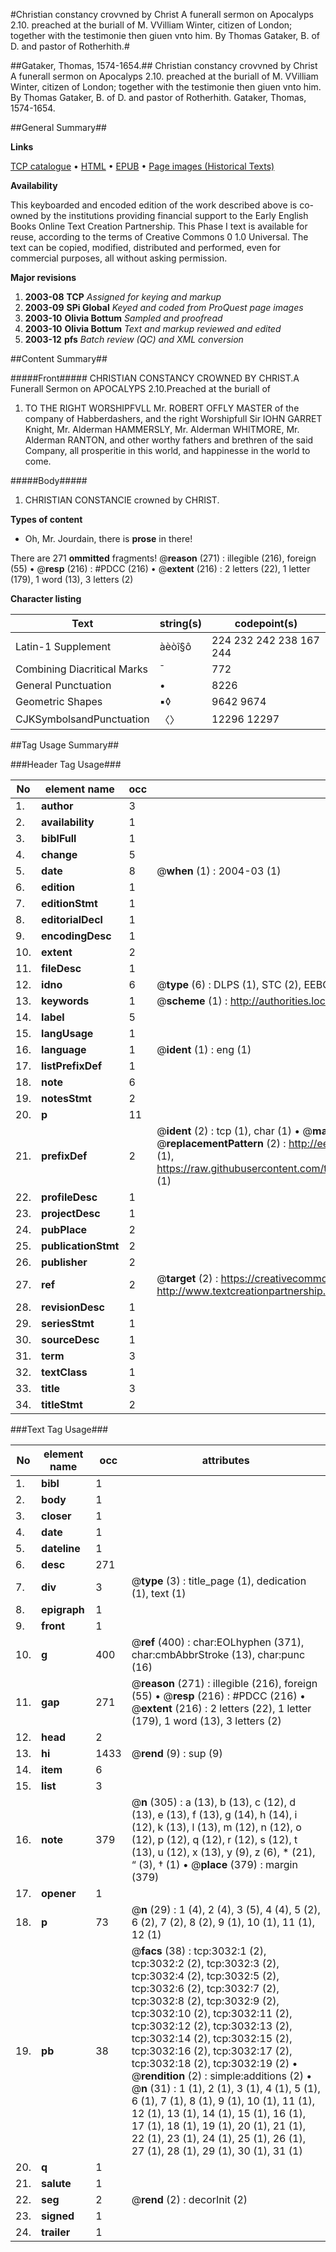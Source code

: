 #Christian constancy crovvned by Christ A funerall sermon on Apocalyps 2.10. preached at the buriall of M. VVilliam Winter, citizen of London; together with the testimonie then giuen vnto him. By Thomas Gataker, B. of D. and pastor of Rotherhith.#

##Gataker, Thomas, 1574-1654.##
Christian constancy crovvned by Christ A funerall sermon on Apocalyps 2.10. preached at the buriall of M. VVilliam Winter, citizen of London; together with the testimonie then giuen vnto him. By Thomas Gataker, B. of D. and pastor of Rotherhith.
Gataker, Thomas, 1574-1654.

##General Summary##

**Links**

[TCP catalogue](http://www.ota.ox.ac.uk/tcp/)  • 
[HTML](http://tei.it.ox.ac.uk/tcp/Texts-HTML/free/A01/A01528.html)  • 
[EPUB](http://tei.it.ox.ac.uk/tcp/Texts-EPUB/free/A01/A01528.epub) • 
[Page images (Historical Texts)](https://data.historicaltexts.jisc.ac.uk/view?pubId=eebo-99838646e&pageId=eebo-99838646e-3032-1)

**Availability**

This keyboarded and encoded edition of the
	       work described above is co-owned by the institutions
	       providing financial support to the Early English Books
	       Online Text Creation Partnership. This Phase I text is
	       available for reuse, according to the terms of Creative
	       Commons 0 1.0 Universal. The text can be copied,
	       modified, distributed and performed, even for
	       commercial purposes, all without asking permission.

**Major revisions**

1. __2003-08__ __TCP__ *Assigned for keying and markup*
1. __2003-09__ __SPi Global__ *Keyed and coded from ProQuest page images*
1. __2003-10__ __Olivia Bottum__ *Sampled and proofread*
1. __2003-10__ __Olivia Bottum__ *Text and markup reviewed and edited*
1. __2003-12__ __pfs__ *Batch review (QC) and XML conversion*

##Content Summary##

#####Front#####
CHRISTIAN CONSTANCY CROWNED BY CHRIST.A Funerall Sermon on APOCALYPS 2.10.Preached at the buriall of
1. TO THE RIGHT WORSHIPFVLL Mr. ROBERT OFFLY MASTER of the company of Habberdashers, and the right Worshipfull Sir IOHN GARRET Knight, Mr. Alderman HAMMERSLY, Mr. Alderman WHITMORE, Mr. Alderman RANTON, and other worthy fathers and brethren of the said Company, all prosperitie in this world, and happinesse in the world to come.

#####Body#####

1. CHRISTIAN CONSTANCIE crowned by CHRIST.

**Types of content**

  * Oh, Mr. Jourdain, there is **prose** in there!

There are 271 **ommitted** fragments! 
 @__reason__ (271) : illegible (216), foreign (55)  •  @__resp__ (216) : #PDCC (216)  •  @__extent__ (216) : 2 letters (22), 1 letter (179), 1 word (13), 3 letters (2)

**Character listing**


|Text|string(s)|codepoint(s)|
|---|---|---|
|Latin-1 Supplement|àèòî§ô|224 232 242 238 167 244|
|Combining             Diacritical Marks|̄|772|
|General Punctuation|•|8226|
|Geometric Shapes|▪◊|9642 9674|
|CJKSymbolsandPunctuation|〈〉|12296 12297|

##Tag Usage Summary##

###Header Tag Usage###

|No|element name|occ|attributes|
|---|---|---|---|
|1.|__author__|3||
|2.|__availability__|1||
|3.|__biblFull__|1||
|4.|__change__|5||
|5.|__date__|8| @__when__ (1) : 2004-03 (1)|
|6.|__edition__|1||
|7.|__editionStmt__|1||
|8.|__editorialDecl__|1||
|9.|__encodingDesc__|1||
|10.|__extent__|2||
|11.|__fileDesc__|1||
|12.|__idno__|6| @__type__ (6) : DLPS (1), STC (2), EEBO-CITATION (1), PROQUEST (1), VID (1)|
|13.|__keywords__|1| @__scheme__ (1) : http://authorities.loc.gov/ (1)|
|14.|__label__|5||
|15.|__langUsage__|1||
|16.|__language__|1| @__ident__ (1) : eng (1)|
|17.|__listPrefixDef__|1||
|18.|__note__|6||
|19.|__notesStmt__|2||
|20.|__p__|11||
|21.|__prefixDef__|2| @__ident__ (2) : tcp (1), char (1)  •  @__matchPattern__ (2) : ([0-9\-]+):([0-9IVX]+) (1), (.+) (1)  •  @__replacementPattern__ (2) : http://eebo.chadwyck.com/downloadtiff?vid=$1&page=$2 (1), https://raw.githubusercontent.com/textcreationpartnership/Texts/master/tcpchars.xml#$1 (1)|
|22.|__profileDesc__|1||
|23.|__projectDesc__|1||
|24.|__pubPlace__|2||
|25.|__publicationStmt__|2||
|26.|__publisher__|2||
|27.|__ref__|2| @__target__ (2) : https://creativecommons.org/publicdomain/zero/1.0/ (1), http://www.textcreationpartnership.org/docs/. (1)|
|28.|__revisionDesc__|1||
|29.|__seriesStmt__|1||
|30.|__sourceDesc__|1||
|31.|__term__|3||
|32.|__textClass__|1||
|33.|__title__|3||
|34.|__titleStmt__|2||


###Text Tag Usage###

|No|element name|occ|attributes|
|---|---|---|---|
|1.|__bibl__|1||
|2.|__body__|1||
|3.|__closer__|1||
|4.|__date__|1||
|5.|__dateline__|1||
|6.|__desc__|271||
|7.|__div__|3| @__type__ (3) : title_page (1), dedication (1), text (1)|
|8.|__epigraph__|1||
|9.|__front__|1||
|10.|__g__|400| @__ref__ (400) : char:EOLhyphen (371), char:cmbAbbrStroke (13), char:punc (16)|
|11.|__gap__|271| @__reason__ (271) : illegible (216), foreign (55)  •  @__resp__ (216) : #PDCC (216)  •  @__extent__ (216) : 2 letters (22), 1 letter (179), 1 word (13), 3 letters (2)|
|12.|__head__|2||
|13.|__hi__|1433| @__rend__ (9) : sup (9)|
|14.|__item__|6||
|15.|__list__|3||
|16.|__note__|379| @__n__ (305) : a (13), b (13), c (12), d (13), e (13), f (13), g (14), h (14), i (12), k (13), l (13), m (12), n (12), o (12), p (12), q (12), r (12), s (12), t (13), u (12), x (13), y (9), z (6), * (21), “ (3), † (1)  •  @__place__ (379) : margin (379)|
|17.|__opener__|1||
|18.|__p__|73| @__n__ (29) : 1 (4), 2 (4), 3 (5), 4 (4), 5 (2), 6 (2), 7 (2), 8 (2), 9 (1), 10 (1), 11 (1), 12 (1)|
|19.|__pb__|38| @__facs__ (38) : tcp:3032:1 (2), tcp:3032:2 (2), tcp:3032:3 (2), tcp:3032:4 (2), tcp:3032:5 (2), tcp:3032:6 (2), tcp:3032:7 (2), tcp:3032:8 (2), tcp:3032:9 (2), tcp:3032:10 (2), tcp:3032:11 (2), tcp:3032:12 (2), tcp:3032:13 (2), tcp:3032:14 (2), tcp:3032:15 (2), tcp:3032:16 (2), tcp:3032:17 (2), tcp:3032:18 (2), tcp:3032:19 (2)  •  @__rendition__ (2) : simple:additions (2)  •  @__n__ (31) : 1 (1), 2 (1), 3 (1), 4 (1), 5 (1), 6 (1), 7 (1), 8 (1), 9 (1), 10 (1), 11 (1), 12 (1), 13 (1), 14 (1), 15 (1), 16 (1), 17 (1), 18 (1), 19 (1), 20 (1), 21 (1), 22 (1), 23 (1), 24 (1), 25 (1), 26 (1), 27 (1), 28 (1), 29 (1), 30 (1), 31 (1)|
|20.|__q__|1||
|21.|__salute__|1||
|22.|__seg__|2| @__rend__ (2) : decorInit (2)|
|23.|__signed__|1||
|24.|__trailer__|1||
